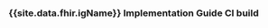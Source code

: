 

<h3>{{site.data.fhir.igName}} Implementation Guide CI build</h3>
<!--

<h3>{{site.data.fhir.igName}} Implementation Guide Release {{site.data.fhir.ig.version}}</h3>

<h3>{{site.data.fhir.igName}} Implementation Guide Release {{site.data.fhir.ig.version}} Ballot Version</h3>

-->
